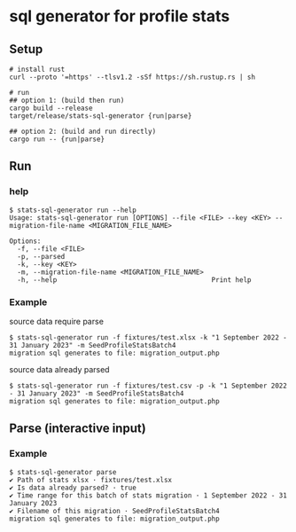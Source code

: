 # sql generator for profile stats

## Setup

```shell
# install rust
curl --proto '=https' --tlsv1.2 -sSf https://sh.rustup.rs | sh

# run
## option 1: (build then run)
cargo build --release
target/release/stats-sql-generator {run|parse}

## option 2: (build and run directly)
cargo run -- {run|parse}
```

## Run

### help

```trycmd
$ stats-sql-generator run --help
Usage: stats-sql-generator run [OPTIONS] --file <FILE> --key <KEY> --migration-file-name <MIGRATION_FILE_NAME>

Options:
  -f, --file <FILE>                                
  -p, --parsed                                     
  -k, --key <KEY>                                  
  -m, --migration-file-name <MIGRATION_FILE_NAME>  
  -h, --help                                       Print help

```

### Example

source data require parse

```trycmd
$ stats-sql-generator run -f fixtures/test.xlsx -k "1 September 2022 - 31 January 2023" -m SeedProfileStatsBatch4
migration sql generates to file: migration_output.php

```

source data already parsed
```trycmd
$ stats-sql-generator run -f fixtures/test.csv -p -k "1 September 2022 - 31 January 2023" -m SeedProfileStatsBatch4
migration sql generates to file: migration_output.php

```

## Parse (interactive input)

### Example

```shell
$ stats-sql-generator parse
✔ Path of stats xlsx · fixtures/test.xlsx
✔ Is data already parsed? · true
✔ Time range for this batch of stats migration · 1 September 2022 - 31 January 2023
✔ Filename of this migration · SeedProfileStatsBatch4
migration sql generates to file: migration_output.php

```
